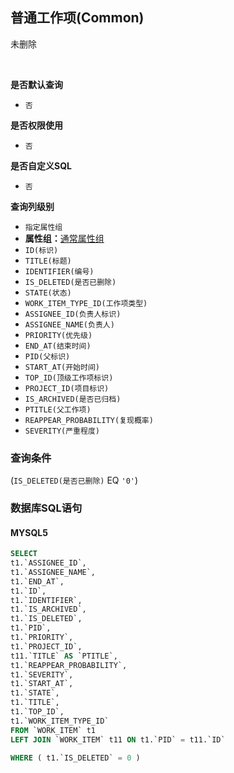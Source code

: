 ## 普通工作项(Common) <!-- {docsify-ignore-all} -->

未删除

<br>
<p class="panel-title"><b>是否默认查询</b></p>

* `否`

<p class="panel-title"><b>是否权限使用</b></p>

* `否`

<p class="panel-title"><b>是否自定义SQL</b></p>

* `否`

<p class="panel-title"><b>查询列级别</b></p>

* `指定属性组`
*  **属性组：**[通常属性组](#)
  * `ID(标识)`
  * `TITLE(标题)`
  * `IDENTIFIER(编号)`
  * `IS_DELETED(是否已删除)`
  * `STATE(状态)`
  * `WORK_ITEM_TYPE_ID(工作项类型)`
  * `ASSIGNEE_ID(负责人标识)`
  * `ASSIGNEE_NAME(负责人)`
  * `PRIORITY(优先级)`
  * `END_AT(结束时间)`
  * `PID(父标识)`
  * `START_AT(开始时间)`
  * `TOP_ID(顶级工作项标识)`
  * `PROJECT_ID(项目标识)`
  * `IS_ARCHIVED(是否已归档)`
  * `PTITLE(父工作项)`
  * `REAPPEAR_PROBABILITY(复现概率)`
  * `SEVERITY(严重程度)`



### 查询条件

(`IS_DELETED(是否已删除)` EQ `'0'`)



### 数据库SQL语句

#### MYSQL5

```sql
SELECT
t1.`ASSIGNEE_ID`,
t1.`ASSIGNEE_NAME`,
t1.`END_AT`,
t1.`ID`,
t1.`IDENTIFIER`,
t1.`IS_ARCHIVED`,
t1.`IS_DELETED`,
t1.`PID`,
t1.`PRIORITY`,
t1.`PROJECT_ID`,
t11.`TITLE` AS `PTITLE`,
t1.`REAPPEAR_PROBABILITY`,
t1.`SEVERITY`,
t1.`START_AT`,
t1.`STATE`,
t1.`TITLE`,
t1.`TOP_ID`,
t1.`WORK_ITEM_TYPE_ID`
FROM `WORK_ITEM` t1 
LEFT JOIN `WORK_ITEM` t11 ON t1.`PID` = t11.`ID` 

WHERE ( t1.`IS_DELETED` = 0 )
```
